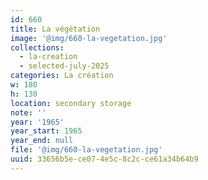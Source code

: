 ```yaml
---
id: 660
title: La végétation
image: '@img/660-la-vegetation.jpg'
collections:
  - la-creation
  - selected-july-2025
categories: La création
w: 180
h: 130
location: secondary storage
note: ''
year: '1965'
year_start: 1965
year_end: null
file: '@img/660-la-vegetation.jpg'
uuid: 33656b5e-ce07-4e5c-8c2c-ce61a34b64b9
---
```


